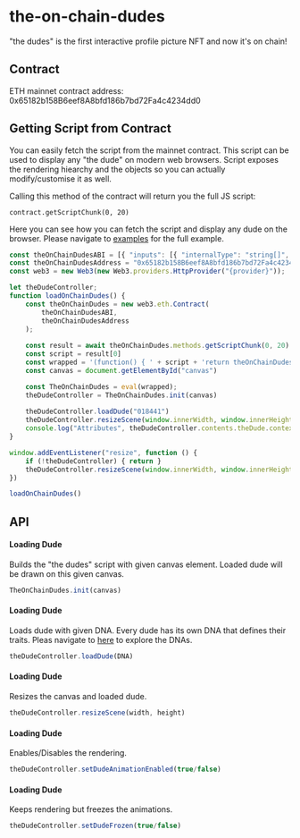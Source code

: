 # the-on-chain-dudes
"the dudes" is the first interactive profile picture NFT and now it's on chain!

## Contract
ETH mainnet contract address: 0x65182b158B6eef8A8bfd186b7bd72Fa4c4234dd0

## Getting Script from Contract
You can easily fetch the script from the mainnet contract. This script can be used to display any "the dude" on modern web browsers. Script exposes the rendering hiearchy and the objects so you can actually modify/customise it as well.

Calling this method of the contract will return you the full JS script:
```solidity
contract.getScriptChunk(0, 20)
```

Here you can see how you can fetch the script and display any dude on the browser. Please navigate to [examples](https://github.com/the-dudes-nft/the-on-chain-dudes/tree/main/example "examples") for the full example.
```javascript
const theOnChainDudesABI = [{ "inputs": [{ "internalType": "string[]", "name": "chunks", "type": "string[]" }], "name": "addScriptChunks", "outputs": [], "stateMutability": "nonpayable", "type": "function" }, { "inputs": [{ "internalType": "uint256", "name": "_chunkIndex", "type": "uint256" }, { "internalType": "uint256", "name": "_chunkSize", "type": "uint256" }], "name": "getScriptChunk", "outputs": [{ "internalType": "string", "name": "", "type": "string" }, { "internalType": "bool", "name": "", "type": "bool" }], "stateMutability": "view", "type": "function" }, { "inputs": [], "name": "getScriptChunkLength", "outputs": [{ "internalType": "uint256", "name": "", "type": "uint256" }], "stateMutability": "view", "type": "function" }, { "inputs": [{ "internalType": "uint256", "name": "", "type": "uint256" }], "name": "scriptChunks", "outputs": [{ "internalType": "string", "name": "", "type": "string" }], "stateMutability": "view", "type": "function" }]
const theOnChainDudesAddress = "0x65182b158B6eef8A8bfd186b7bd72Fa4c4234dd0"
const web3 = new Web3(new Web3.providers.HttpProvider("{provider}"));

let theDudeController;
function loadOnChainDudes() {
    const theOnChainDudes = new web3.eth.Contract(
        theOnChainDudesABI,
        theOnChainDudesAddress
    );
    
    const result = await theOnChainDudes.methods.getScriptChunk(0, 20).call()
    const script = result[0]
    const wrapped = '(function() { ' + script + 'return theOnChainDudes }())'
    const canvas = document.getElementById("canvas")

    const TheOnChainDudes = eval(wrapped);
    theDudeController = TheOnChainDudes.init(canvas)
    
    theDudeController.loadDude("018441")
    theDudeController.resizeScene(window.innerWidth, window.innerHeight)
    console.log("Attributes", theDudeController.contents.theDude.context.attributes);
}

window.addEventListener("resize", function () {
    if (!theDudeController) { return }
    theDudeController.resizeScene(window.innerWidth, window.innerHeight)
})

loadOnChainDudes()
```

## API
#### Loading Dude
Builds the "the dudes" script with given canvas element. Loaded dude will be drawn on this given canvas.
```javascript
TheOnChainDudes.init(canvas)
```

#### Loading Dude
Loads dude with given DNA. Every dude has its own DNA that defines their traits. Pleas navigate to [here](https://thedudes.art/live/thedudes "here") to explore the DNAs.
```javascript
theDudeController.loadDude(DNA)
```

#### Loading Dude
Resizes the canvas and loaded dude.
```javascript
theDudeController.resizeScene(width, height)
```

#### Loading Dude
Enables/Disables the rendering.
```javascript
theDudeController.setDudeAnimationEnabled(true/false)
```

#### Loading Dude
Keeps rendering but freezes the animations.
```javascript
theDudeController.setDudeFrozen(true/false)
```